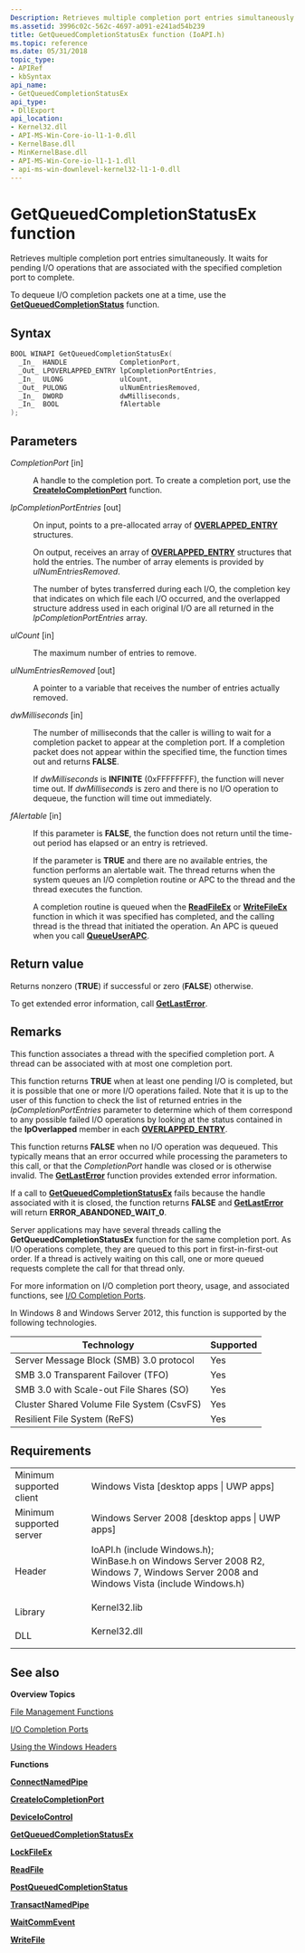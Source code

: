 ```yaml
---
Description: Retrieves multiple completion port entries simultaneously.
ms.assetid: 3996c02c-562c-4697-a091-e241ad54b239
title: GetQueuedCompletionStatusEx function (IoAPI.h)
ms.topic: reference
ms.date: 05/31/2018
topic_type: 
- APIRef
- kbSyntax
api_name: 
- GetQueuedCompletionStatusEx
api_type: 
- DllExport
api_location: 
- Kernel32.dll
- API-MS-Win-Core-io-l1-1-0.dll
- KernelBase.dll
- MinKernelBase.dll
- API-MS-Win-Core-io-l1-1-1.dll
- api-ms-win-downlevel-kernel32-l1-1-0.dll
---
```


# GetQueuedCompletionStatusEx function

Retrieves multiple completion port entries simultaneously. It waits for pending I/O operations that are associated with the specified completion port to complete.

To dequeue I/O completion packets one at a time, use the [**GetQueuedCompletionStatus**](https://msdn.microsoft.com/en-us/library/Aa364986(v=VS.85).aspx) function.

## Syntax


```C++
BOOL WINAPI GetQueuedCompletionStatusEx(
  _In_  HANDLE             CompletionPort,
  _Out_ LPOVERLAPPED_ENTRY lpCompletionPortEntries,
  _In_  ULONG              ulCount,
  _Out_ PULONG             ulNumEntriesRemoved,
  _In_  DWORD              dwMilliseconds,
  _In_  BOOL               fAlertable
);
```



## Parameters

<dl> <dt>

*CompletionPort* \[in\]
</dt> <dd>

A handle to the completion port. To create a completion port, use the [**CreateIoCompletionPort**](createiocompletionport.md) function.

</dd> <dt>

*lpCompletionPortEntries* \[out\]
</dt> <dd>

On input, points to a pre-allocated array of [**OVERLAPPED\_ENTRY**](/windows/desktop/api/MinWinBase/ns-minwinbase-overlapped_entry) structures.

On output, receives an array of [**OVERLAPPED\_ENTRY**](/windows/desktop/api/MinWinBase/ns-minwinbase-overlapped_entry) structures that hold the entries. The number of array elements is provided by *ulNumEntriesRemoved*.

The number of bytes transferred during each I/O, the completion key that indicates on which file each I/O occurred, and the overlapped structure address used in each original I/O are all returned in the *lpCompletionPortEntries* array.

</dd> <dt>

*ulCount* \[in\]
</dt> <dd>

The maximum number of entries to remove.

</dd> <dt>

*ulNumEntriesRemoved* \[out\]
</dt> <dd>

A pointer to a variable that receives the number of entries actually removed.

</dd> <dt>

*dwMilliseconds* \[in\]
</dt> <dd>

The number of milliseconds that the caller is willing to wait for a completion packet to appear at the completion port. If a completion packet does not appear within the specified time, the function times out and returns **FALSE**.

If *dwMilliseconds* is **INFINITE** (0xFFFFFFFF), the function will never time out. If *dwMilliseconds* is zero and there is no I/O operation to dequeue, the function will time out immediately.

</dd> <dt>

*fAlertable* \[in\]
</dt> <dd>

If this parameter is **FALSE**, the function does not return until the time-out period has elapsed or an entry is retrieved.

If the parameter is **TRUE** and there are no available entries, the function performs an alertable wait. The thread returns when the system queues an I/O completion routine or APC to the thread and the thread executes the function.

A completion routine is queued when the [**ReadFileEx**](/windows/desktop/api/FileAPI/nf-fileapi-readfileex) or [**WriteFileEx**](/windows/desktop/api/FileAPI/nf-fileapi-writefileex) function in which it was specified has completed, and the calling thread is the thread that initiated the operation. An APC is queued when you call [**QueueUserAPC**](https://docs.microsoft.com/windows/desktop/api/processthreadsapi/nf-processthreadsapi-queueuserapc).

</dd> </dl>

## Return value

Returns nonzero (**TRUE**) if successful or zero (**FALSE**) otherwise.

To get extended error information, call [**GetLastError**](https://docs.microsoft.com/windows/desktop/api/errhandlingapi/nf-errhandlingapi-getlasterror).

## Remarks

This function associates a thread with the specified completion port. A thread can be associated with at most one completion port.

This function returns **TRUE** when at least one pending I/O is completed, but it is possible that one or more I/O operations failed. Note that it is up to the user of this function to check the list of returned entries in the *lpCompletionPortEntries* parameter to determine which of them correspond to any possible failed I/O operations by looking at the status contained in the **lpOverlapped** member in each [**OVERLAPPED\_ENTRY**](/windows/desktop/api/MinWinBase/ns-minwinbase-overlapped_entry).

This function returns **FALSE** when no I/O operation was dequeued. This typically means that an error occurred while processing the parameters to this call, or that the *CompletionPort* handle was closed or is otherwise invalid. The [**GetLastError**](https://docs.microsoft.com/windows/desktop/api/errhandlingapi/nf-errhandlingapi-getlasterror) function provides extended error information.

If a call to [**GetQueuedCompletionStatusEx**](https://msdn.microsoft.com/en-us/library/Aa364986(v=VS.85).aspx) fails because the handle associated with it is closed, the function returns **FALSE** and [**GetLastError**](https://docs.microsoft.com/windows/desktop/api/errhandlingapi/nf-errhandlingapi-getlasterror) will return **ERROR\_ABANDONED\_WAIT\_0**.

Server applications may have several threads calling the **GetQueuedCompletionStatusEx** function for the same completion port. As I/O operations complete, they are queued to this port in first-in-first-out order. If a thread is actively waiting on this call, one or more queued requests complete the call for that thread only.

For more information on I/O completion port theory, usage, and associated functions, see [I/O Completion Ports](i-o-completion-ports.md).

In Windows 8 and Windows Server 2012, this function is supported by the following technologies.



| Technology                                           | Supported      |
|------------------------------------------------------|----------------|
| Server Message Block (SMB) 3.0 protocol<br/>   | Yes<br/> |
| SMB 3.0 Transparent Failover (TFO)<br/>        | Yes<br/> |
| SMB 3.0 with Scale-out File Shares (SO)<br/>   | Yes<br/> |
| Cluster Shared Volume File System (CsvFS)<br/> | Yes<br/> |
| Resilient File System (ReFS)<br/>              | Yes<br/> |



 

## Requirements



|                                     |                                                                                                                                                                                                                                                                         |
|-------------------------------------|-------------------------------------------------------------------------------------------------------------------------------------------------------------------------------------------------------------------------------------------------------------------------|
| Minimum supported client<br/> | Windows Vista \[desktop apps \| UWP apps\]<br/>                                                                                                                                                                                                                   |
| Minimum supported server<br/> | Windows Server 2008 \[desktop apps \| UWP apps\]<br/>                                                                                                                                                                                                             |
| Header<br/>                   | <dl> <dt>IoAPI.h (include Windows.h); </dt> <dt>WinBase.h on Windows Server 2008 R2, Windows 7, Windows Server 2008 and Windows Vista (include Windows.h)</dt> </dl> |
| Library<br/>                  | <dl> <dt>Kernel32.lib</dt> </dl>                                                                                                                                                                                 |
| DLL<br/>                      | <dl> <dt>Kernel32.dll</dt> </dl>                                                                                                                                                                                 |



## See also

<dl> <dt>

**Overview Topics**
</dt> <dt>

[File Management Functions](file-management-functions.md)
</dt> <dt>

[I/O Completion Ports](i-o-completion-ports.md)
</dt> <dt>

[Using the Windows Headers](https://docs.microsoft.com/windows/desktop/WinProg/using-the-windows-headers)
</dt> <dt>

**Functions**
</dt> <dt>

[**ConnectNamedPipe**](https://docs.microsoft.com/windows/desktop/api/namedpipeapi/nf-namedpipeapi-connectnamedpipe)
</dt> <dt>

[**CreateIoCompletionPort**](createiocompletionport.md)
</dt> <dt>

[**DeviceIoControl**](https://docs.microsoft.com/windows/desktop/api/ioapiset/nf-ioapiset-deviceiocontrol)
</dt> <dt>

[**GetQueuedCompletionStatusEx**](getqueuedcompletionstatusex-func.md)
</dt> <dt>

[**LockFileEx**](/windows/desktop/api/FileAPI/nf-fileapi-lockfileex)
</dt> <dt>

[**ReadFile**](/windows/desktop/api/FileAPI/nf-fileapi-readfile)
</dt> <dt>

[**PostQueuedCompletionStatus**](postqueuedcompletionstatus.md)
</dt> <dt>

[**TransactNamedPipe**](https://docs.microsoft.com/windows/desktop/api/namedpipeapi/nf-namedpipeapi-transactnamedpipe)
</dt> <dt>

[**WaitCommEvent**](https://docs.microsoft.com/windows/desktop/api/winbase/nf-winbase-waitcommevent)
</dt> <dt>

[**WriteFile**](/windows/desktop/api/FileAPI/nf-fileapi-writefile)
</dt> </dl>

 

 




